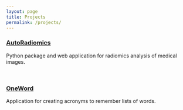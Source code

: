 ```yaml
---
layout: page
title: Projects
permalink: /projects/
---
```


### [AutoRadiomics](https://github.com/pwoznicki/AutoRadiomics)

Python package and web application for radiomics analysis of medical images.

&nbsp;

### [OneWord](https://onewordhub.com/)

Application for creating acronyms to remember lists of words.
